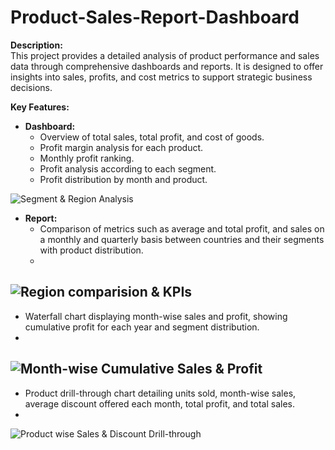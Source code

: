# Product-Sales-Report-Dashboard

**Description:**  
This project provides a detailed analysis of product performance and sales data through comprehensive dashboards and reports. It is designed to offer insights into sales, profits, and cost metrics to support strategic business decisions.

**Key Features:**

- **Dashboard:**
  - Overview of total sales, total profit, and cost of goods.
  - Profit margin analysis for each product.
  - Monthly profit ranking.
  - Profit analysis according to each segment.
  - Profit distribution by month and product.
 
![Segment & Region Analysis](images/Segment%20&%20Region%20Analysis)

- **Report:**
  - Comparison of metrics such as average and total profit, and sales on a monthly and quarterly basis between countries and their segments with product distribution.
  - 
![Region comparision & KPIs](images/Region520comparision%20&%20KPIs)
  - 
  - Waterfall chart displaying month-wise sales and profit, showing cumulative profit for each year and segment distribution.
  -
![Month-wise Cumulative Sales & Profit](images/Month-wise%20Cumulative%20Sales%20&%20Profit)
  -
  - Product drill-through chart detailing units sold, month-wise sales, average discount offered each month, total profit, and total sales.
  - 
![Product wise Sales & Discount Drill-through](images/Product%20wise%20Sales%20&%20Discount%20Drill-through)
 
  
